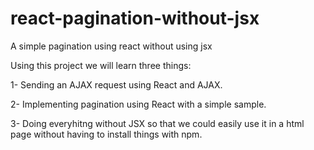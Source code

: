 # react-pagination-without-jsx
A simple pagination using react without using jsx

Using this project we will learn three things:

1- Sending an AJAX request using React and AJAX.

2- Implementing pagination using React with a simple sample.

3- Doing everyhitng without JSX so that we could easily use it in a html page without having to install things with npm.
